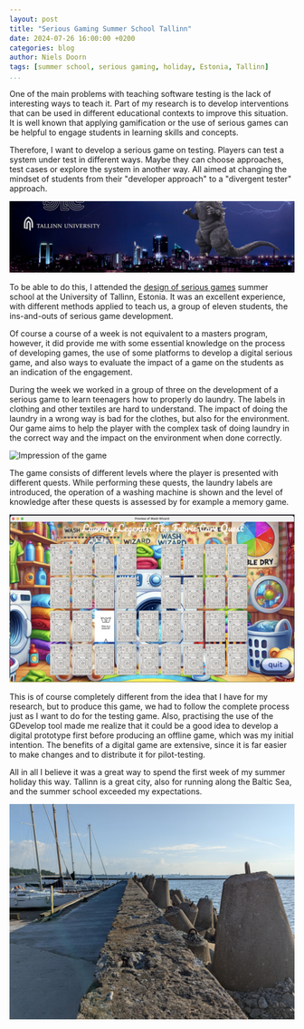 ```yaml
---
layout: post
title: "Serious Gaming Summer School Tallinn"
date: 2024-07-26 16:00:00 +0200
categories: blog
author: Niels Doorn
tags: [summer school, serious gaming, holiday, Estonia, Tallinn]
...
```


One of the main problems with teaching software testing is the lack of interesting ways to teach it. Part of my research is to develop interventions that can be used in different educational contexts to improve this situation. It is well known that applying gamification or the use of serious games can be helpful to engage students in learning skills and concepts. 

Therefore, I want to develop a serious game on testing. Players can test a system under test in different ways. Maybe they can choose approaches, test cases or explore the system in another way. All aimed at changing the mindset of students from their "developer approach" to a "divergent tester" approach.

![Serious game summer school banner](/tallinnSummerSchool.jpg "Banner of the summer school")

To be able to do this, I attended the [design of serious games](https://summerschool.tlu.ee/design-of-serious-games/) summer school at the University of Tallinn, Estonia. It was an excellent experience, with different methods applied to teach us, a group of eleven students, the ins-and-outs of serious game development.

Of course a course of a week is not equivalent to a masters program, however, it did provide me with some essential knowledge on the process of developing games, the use of some platforms to develop a digital serious game, and also ways to evaluate the impact of a game on the students as an indication of the engagement.

During the week we worked in a group of three on the development of a serious game to learn teenagers how to properly do laundry. The labels in clothing and other textiles are hard to understand. The impact of doing the laundry in a wrong way is bad for the clothes, but also for the environment. Our game aims to help the player with the complex task of doing laundry in the correct way and the impact on the environment when done correctly.

![Impression of the game](/washwizard.png "Impression of the game")

The game consists of different levels where the player is presented with different quests. While performing these quests, the laundry labels are introduced, the operation of a washing machine is shown and the level of knowledge after these quests is assessed by for example a memory game.

![Memory game](/memory.png "Impression of the memory game")

This is of course completely different from the idea that I have for my research, but to produce this game, we had to follow the complete process just as I want to do for the testing game. Also, practising the use of the GDevelop tool made me realize that it could be a good idea to develop a digital prototype first before producing an offline game, which was my initial intention. The benefits of a digital game are extensive, since it is far easier to make changes and to distribute it for pilot-testing.

All in all I believe it was a great way to spend the first week of my summer holiday this way. Tallinn is a great city, also for running along the Baltic Sea, and the summer school exceeded my expectations.

![Running along the Baltic Sea](/baltic.jpg "View on Tallinn")